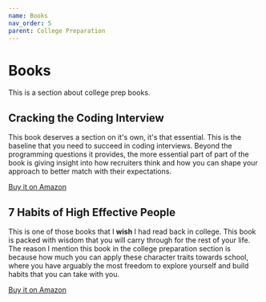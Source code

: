 ```yaml
---
name: Books
nav_order: 5
parent: College Preparation
---
```


# Books

This is a section about college prep books.

## Cracking the Coding Interview

This book deserves a section on it's own, it's that essential. This is the baseline that you need to succeed in coding interviews. Beyond the programming questions it provides, the more essential part of part of the book is giving insight into how recruiters think and how you can shape your approach to better match with their expectations.

[Buy it on Amazon](https://amzn.to/3o9qw9j)

## 7 Habits of High Effective People

This is one of those books that I **wish** I had read back in college. This book is packed with wisdom that you will carry through for the rest of your life. The reason I mention this book in the college preparation section is because how much you can apply these character traits towards school, where you have arguably the most freedom to explore yourself and build habits that you can take with you.

[Buy it on Amazon](https://amzn.to/2Nm0oew)